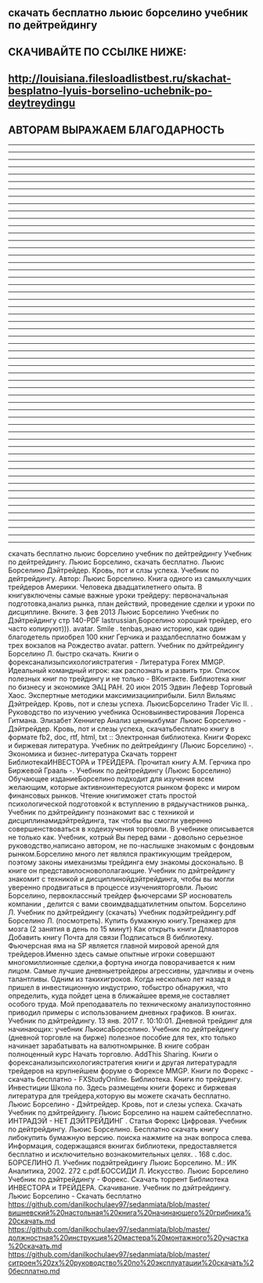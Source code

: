 скачать бесплатно льюис борселино учебник по дейтрейдингу
--------------------------------------------------
СКАЧИВАЙТЕ ПО ССЫЛКЕ НИЖЕ:
--------------------------------------------------
http://louisiana.filesloadlistbest.ru/skachat-besplatno-lyuis-borselino-uchebnik-po-deytreydingu
--------------------------------------------------
АВТОРАМ ВЫРАЖАЕМ БЛАГОДАРНОСТЬ
--------------------------------------------------
--------------------------------------------------
--------------------------------------------------
--------------------------------------------------
--------------------------------------------------
--------------------------------------------------
--------------------------------------------------
--------------------------------------------------
--------------------------------------------------
--------------------------------------------------
--------------------------------------------------
--------------------------------------------------
--------------------------------------------------
--------------------------------------------------
--------------------------------------------------
--------------------------------------------------
--------------------------------------------------
--------------------------------------------------
--------------------------------------------------
--------------------------------------------------
--------------------------------------------------
--------------------------------------------------
--------------------------------------------------
--------------------------------------------------
--------------------------------------------------
--------------------------------------------------
--------------------------------------------------
--------------------------------------------------
--------------------------------------------------
--------------------------------------------------
--------------------------------------------------
--------------------------------------------------
--------------------------------------------------
--------------------------------------------------
--------------------------------------------------
--------------------------------------------------
--------------------------------------------------
--------------------------------------------------
--------------------------------------------------
--------------------------------------------------
--------------------------------------------------
--------------------------------------------------
--------------------------------------------------
--------------------------------------------------
--------------------------------------------------
--------------------------------------------------
--------------------------------------------------
--------------------------------------------------
--------------------------------------------------
--------------------------------------------------
--------------------------------------------------
--------------------------------------------------
--------------------------------------------------
--------------------------------------------------
--------------------------------------------------
--------------------------------------------------
скачать бесплатно льюис борселино учебник по дейтрейдингу Учебник по дейтрейдингу. Льюис Борселино, скачать бесплатно. Льюис Борселино Дэйтрейдер. Кровь, пот и слзы успеха. Учебник по дейтрейдингу. Автор: Льюис Борселино. Книга одного из самыхлучших трейдеров Америки. Человека двадцатилетнего опыта. В книгувключены самые важные уроки трейдеру: первоначальная подготовка,анализ рынка, план действий, проведение сделки и уроки по дисциплине. Вкниге. 3 фев 2013  Льюис Борселино Учебник по Дэйтрейдингу стр 140-PDF  lastrussian,Борселино хороший трейдер, его часто копируют))). avatar. Smile . tenbas,знаю историю, как один благодетель приобрел 100 книг Герчика и раздалбесплатно бомжам у трех вокзалов на Рождество avatar. pattern. Учебник по дэйтрейдингу  Борселино Л.  быстро скачать. Книги о форексанализыпсихологиястратегия - Литература Forex  MMGP. Идеальный командный игрок: как распознать и развить три. Список полезных книг по трейдингу и не только - ВКонтакте. Библиотека книг по бизнесу и экономике  ЭАЦ РАН. 20 июн 2015  Эдвин Лефевр Торговый Хаос. Экспертные методики максимизацииприбыли. Билл Вильямс Дэйтрейдер. Кровь, пот и слезы успеха. ЛьюисБорселино Trader Vic II. . Руководство по изучению учебника Основыинвестирования Лоренса Гитмана. Элизабет Хеннигер Анализ ценныхбумаг
Льюис Борселино - Дэйтрейдер. Кровь, пот и слезы успеха, скачатьбесплатно книгу в формате fb2, doc, rtf, html, txt :: Электронная библиотека. Книги Форекс и биржевая литература. Учебник по дейтрейдингу (Льюис Борселино) -. Экономика и бизнес-литература  Скачать торрент БиблиотекаИНВЕСТОРА и ТРЕЙДЕРА. Прочитал книгу А.М. Герчика про Биржевой Грааль -. Учебник по дейтрейдингу (Льюис Борселино) Обучающее изданиеБорселино подходит для изучения всем желающим, которые активноинтересуются рынком форекс и миром финансовых рынков. Чтение книгиможет стать простой психологической подготовкой к вступлению в рядыучастников рынка,. Учебник по дэйтрейдингу познакомит вас с техникой и дисциплинамидэйтрейдинга, так чтобы вы смогли уверенно совершенствоваться в ходеизучения торговли. В учебнике описывается не только как. Учебник, котрый Вы перед вами - довольно серьезное руководство,написано автором, не по-наслышке знакомым с фондовым рынком.Борселино много лет являлся практикующим трейдером, поэтому законы имеханизмы трейдинга ему знакомы досконально. В книге он представилосновополагающие. Учебник по дэйтрейдингу знакомит с техникой и дисциплинойдэйтрейдинга, чтобы вы могли уверенно продвигаться в процессе изученияторговли. Льюис Борселино, первоклассный трейдер фьючерсами SP иоснователь компании , делится с вами своимдвадцатилетним опытом. Борселино Л.  Учебник по дэйтрейдингу (скачать)  Учебник подэйтрейдингу.pdf  Борселино Л. (посмотреть). Купить бумажную книгу.Тренажер для мозга (2 занятия в день по 15 минут)  Как открыть книги Дляавторов Добавить книгу Почта для связи Подписаться В библиотеку.
Фьючерсная яма на SP является главной мировой ареной для трейдеров.Именно здесь самые опытные игроки совершают многомиллионные сделки,а фортуна иногда поворачивается к ним лицом. Самые лучшие дневныетрейдеры агрессивны, удачливы и очень талантливы. Одним из такихигроков. Когда несколько лет назад я пришел в инвестиционную индустрию, тобыстро обнаружил, что определить, куда пойдет цена в ближайшее время,не составляет особого труда. Мой преподаватель по техническому анализупостоянно приводил примеры с использованием дневных графиков. В книгах. Учебник по дэйтрейдингу. 13 янв. 2017 г. 10:10:01. Дневной трейдинг для начинающих: учебник ЛьюисаБорселино. Учебник по дейтрейдингу (дневной торговле на бирже) полезное пособие для тех, кто только начинает зарабатывать на валютномрынке. В книге собран полноценный курс Начать торговлю. AddThis Sharing. Книги о форексанализыпсихологиястратегия  книги и другая литературадля трейдеров на крупнейшем форуме о Форексе  MMGP. Книги по Форекс - скачать бесплатно - FXStudyOnline. Библиотека. Книги по трейдингу. Инвестиции  Школа по. Здесь размещены книги форекс и биржевая литература для трейдера,которую вы можете скачать бесплатно. Льюис Борселино - Дэйтрейдер. Кровь, пот и слезы успеха. Скачать Учебник по дэйтрейдингу. Льюис Борселино на нашем сайтебесплатно.
ИНТРАДЭЙ - НЕТ ДЭЙТРЕЙДИНГ . Статья Форекс  Цифровая. Учебник по дейтрейдингу. Льюис Борселино. Бесплатно скачать книгу либокупить бумажную версию. поиска нажмите на знак вопроса слева. Информация, содержащаяся вкнигах библиотеки, предоставляется бесплатно и исключительно вознакомительных целях. . 168 с.doc. БОРСЕЛИНО Л. Учебник подэйтрейдингу  Льюис Борселино.  М.: ИК Аналитика, 2002.  272 с.pdf.БОССИДИ Л. Искусство. Льюис Борселино Учебник по дэйтрейдингу - Форекс. Скачать торрент Библиотека ИНВЕСТОРА и ТРЕЙДЕРА. Скачивание. Учебник по дэйтрейдингу. Льюис Борселино - Скачать бесплатно
https://github.com/danilkochulaev97/sedanmiata/blob/master/вишневский%20настольная%20книга%20начинающего%20грибника%20скачать.md
https://github.com/danilkochulaev97/sedanmiata/blob/master/должностная%20инструкция%20мастера%20монтажного%20участка%20скачать.md
https://github.com/danilkochulaev97/sedanmiata/blob/master/ситроен%20zx%20руководство%20по%20эксплуатации%20скачать%20бесплатно.md